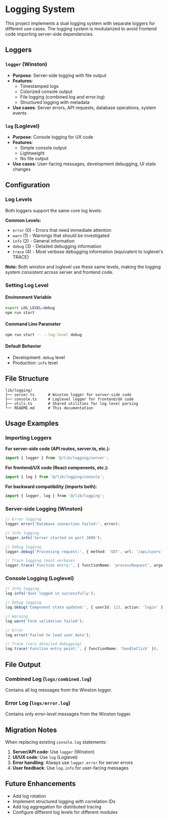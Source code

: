 # Logging System

This project implements a dual logging system with separate loggers for different use cases. The logging system is modularized to avoid frontend code importing server-side dependencies.

## Loggers

### `logger` (Winston)
- **Purpose**: Server-side logging with file output
- **Features**: 
  - Timestamped logs
  - Colorized console output
  - File logging (combined.log and error.log)
  - Structured logging with metadata
- **Use cases**: Server errors, API requests, database operations, system events

### `log` (Loglevel)
- **Purpose**: Console logging for UX code
- **Features**:
  - Simple console output
  - Lightweight
  - No file output
- **Use cases**: User-facing messages, development debugging, UI state changes

## Configuration

### Log Levels

Both loggers support the same core log levels:

**Common Levels:**
- `error` (0) - Errors that need immediate attention
- `warn` (1) - Warnings that should be investigated  
- `info` (2) - General information
- `debug` (3) - Detailed debugging information
- `trace` (4) - Most verbose debugging information (equivalent to loglevel's TRACE)

**Note:** Both winston and loglevel use these same levels, making the logging system consistent across server and frontend code.

### Setting Log Level

#### Environment Variable
```bash
export LOG_LEVEL=debug
npm run start
```

#### Command Line Parameter
```bash
npm run start -- --log-level debug
```

#### Default Behavior
- Development: `debug` level
- Production: `info` level

## File Structure

```
lib/logging/
├── server.ts      # Winston logger for server-side code
├── console.ts     # Loglevel logger for frontend/UX code
├── utils.ts       # Shared utilities for log level parsing
└── README.md      # This documentation
```

## Usage Examples

### Importing Loggers

**For server-side code (API routes, server.ts, etc.):**
```typescript
import { logger } from '@/lib/logging/server';
```

**For frontend/UX code (React components, etc.):**
```typescript
import { log } from '@/lib/logging/console';
```

**For backward compatibility (imports both):**
```typescript
import { logger, log } from '@/lib/logging';
```

### Server-side Logging (Winston)
```typescript
// Error logging
logger.error('Database connection failed:', error);

// Info logging
logger.info('Server started on port 3000');

// Debug logging
logger.debug('Processing request:', { method: 'GET', url: '/api/users' });

// Trace logging (most verbose)
logger.trace('Function entry:', { functionName: 'processRequest', args: { userId: 123 } });
```

### Console Logging (Loglevel)
```typescript
// Info logging
log.info('User logged in successfully');

// Debug logging
log.debug('Component state updated:', { userId: 123, action: 'login' });

// Warning
log.warn('Form validation failed');

// Error
log.error('Failed to load user data');

// Trace (very detailed debugging)
log.trace('Function entry point:', { functionName: 'handleClick' });
```

## File Output

### Combined Log (`logs/combined.log`)
Contains all log messages from the Winston logger.

### Error Log (`logs/error.log`)
Contains only error-level messages from the Winston logger.

## Migration Notes

When replacing existing `console.log` statements:

1. **Server/API code**: Use `logger` (Winston)
2. **UI/UX code**: Use `log` (Loglevel)
3. **Error handling**: Always use `logger.error` for server errors
4. **User feedback**: Use `log.info` for user-facing messages

## Future Enhancements

- Add log rotation
- Implement structured logging with correlation IDs
- Add log aggregation for distributed tracing
- Configure different log levels for different modules 